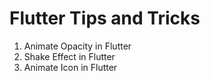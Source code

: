 # Flutter Tips and Tricks

1. Animate Opacity in Flutter
2. Shake Effect in Flutter
3. Animate Icon in Flutter
